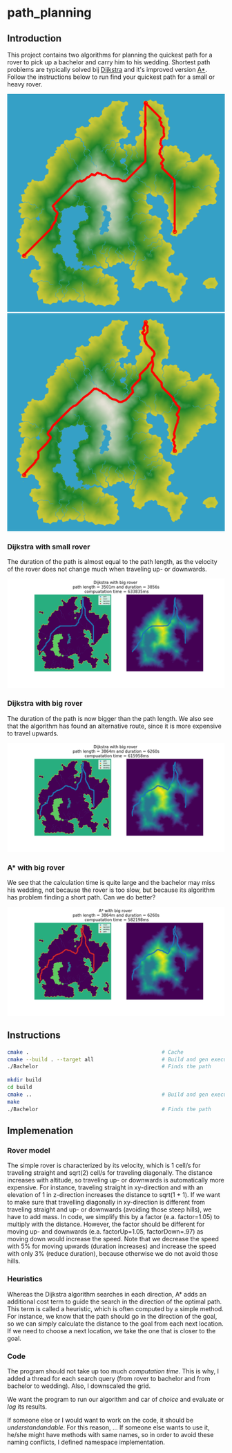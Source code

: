 # path_planning

## Introduction

This project contains two algorithms for planning the quickest path for a rover to pick up a bachelor and carry him to his wedding. Shortest path problems are typically solved bij [Dijkstra](https://en.wikipedia.org/wiki/Dijkstra%27s_algorithm) and it's improved version [A*](https://en.wikipedia.org/wiki/A*_search_algorithm). Follow the instructions below to run find your quickest path for a small or heavy rover. 

![A_star](results/a_star.png)
![Dijkstra](results/dijkstra.png)

### Dijkstra with small rover
The duration of the path is almost equal to the path length, as the velocity of the rover does not change much when traveling up- or downwards. 

![Dijkstra small rover](results/dijkstra_path_with_small_rover.png)

### Dijkstra with big rover
The duration of the path is now bigger than the path length. We also see that the algorithm has found an alternative route, since it is more expensive to travel upwards. 
 
![Dijkstra big rover](results/dijkstra_path_with_big_rover.png)

### A* with big rover
We see that the calculation time is quite large and the bachelor may miss his wedding, not because the rover is too slow, but because its algorithm has problem finding a short path. Can we do better?

![A* big rover](results/a_star_path_with_big_rover.png)

## Instructions

```bash
cmake .                                           # Cache 
cmake --build . --target all                      # Build and gen executable
./Bachelor                                        # Finds the path
``` 
```bash
mkdir build                                       
cd build
cmake ..                                          # Build and gen executable
make
./Bachelor                                        # Finds the path
``` 
## Implemenation
### Rover model
The simple rover is characterized by its velocity, which is 1 cell/s for traveling straight and sqrt(2) cell/s for traveling diagonally. The distance increases with altitude, so traveling up- or downwards is automatically more expensive. For instance, traveling straight in xy-direction and with an elevation of 1 in z-direction increases the distance to sqrt(1 + 1). If we want to make sure that travelling diagonally in xy-direction is different from traveling straight and up- or downwards (avoiding those steep hills), we have to add mass. In code, we simplify this by a factor (e.a. factor=1.05) to multiply with the distance. However, the factor should be different for moving up- and downwards (e.a. factorUp=1.05, factorDown=.97) as moving down would increase the speed. Note that we decrease the speed with 5% for moving upwards (duration increases) and increase the speed with only 3% (reduce duration), because otherwise we do not avoid those hills. 

### Heuristics
Whereas the Dijkstra algorithm searches in each direction, A* adds an additional cost term to guide the search in the direction of the optimal path. This term is called a heuristic, which is often computed by a simple method. For instance, we know that the path should go in the direction of the goal, so we can simply calculate the distance to the goal from each next location. If we need to choose a next location, we take the one that is closer to the goal.

### Code 
The program should not take up too much *computation time*. This is why, I added a thread for each search query (from rover to bachelor and from bachelor to wedding). Also, I downscaled the grid.

We want the program to run our algorithm and car of *choice* and evaluate or *log* its results. 

If someone else or I would want to work on the code, it should be *understandandable*. For this reason, ... If someone else wants to use it, he/she might have methods with same names, so in order to avoid these naming conflicts, I defined namespace implementation.  
